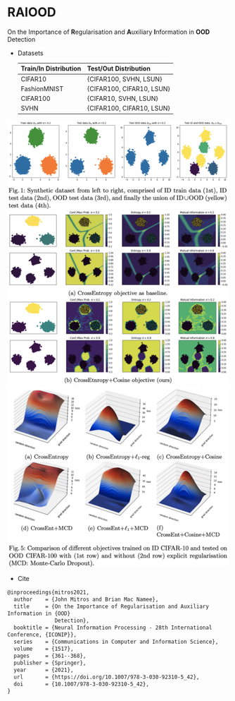 # RAIOOD
On the Importance of **R**egularisation and **A**uxiliary **I**nformation in **OOD** Detection

- Datasets

  | Train/In Distribution | Test/Out Distribution |
  | --------------------- | --------------------- |
  | CIFAR10               | {CIFAR100, SVHN, LSUN}|
  | FashionMNIST          | {CIFAR100, CIFAR10, LSUN}|
  | CIFAR100              | {CIFAR10, SVHN, LSUN}|
  | SVHN                  | {CIFAR100, CIFAR10, LSUN}|


![](./imgs/artificial_dataset.png)
![](./imgs/contrastive_regularized.png)
![](./imgs/objectives.png)

- Cite
```
@inproceedings{mitros2021,
  author    = {John Mitros and Brian Mac Namee},
  title     = {On the Importance of Regularisation and Auxiliary Information in {OOD}
               Detection},
  booktitle = {Neural Information Processing - 28th International Conference, {ICONIP}},
  series    = {Communications in Computer and Information Science},
  volume    = {1517},
  pages     = {361--368},
  publisher = {Springer},
  year      = {2021},
  url       = {https://doi.org/10.1007/978-3-030-92310-5_42},
  doi       = {10.1007/978-3-030-92310-5_42},
}
```
